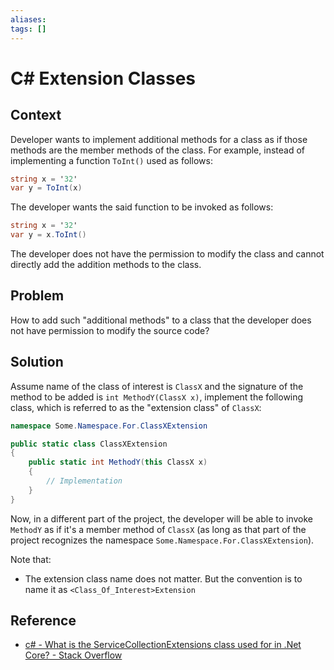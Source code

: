 ```yaml
---
aliases: 
tags: []
---
```


# C\# Extension Classes

## Context

Developer wants to implement additional methods for a class as if those methods are the member methods of the class. For example, instead of implementing a function `ToInt()` used as follows:

```csharp
string x = '32'
var y = ToInt(x)
```

The developer wants the said function to be invoked as follows:

```csharp
string x = '32'
var y = x.ToInt()
```

The developer does not have the permission to modify the class and cannot directly add the addition methods to the class.

## Problem

How to add such "additional methods" to a class that the developer does not have permission to modify the source code?

## Solution

Assume name of the class of interest is `ClassX` and the signature of the method to be added is `int MethodY(ClassX x)`, implement the following class, which is referred to as the "extension class" of `ClassX`:

```csharp
namespace Some.Namespace.For.ClassXExtension

public static class ClassXExtension
{
    public static int MethodY(this ClassX x)
    {
        // Implementation
    }
}
```

Now, in a different part of the project, the developer will be able to invoke `MethodY` as if it's a member method of `ClassX` (as long as that part of the project recognizes the namespace `Some.Namespace.For.ClassXExtension`).

Note that:

* The extension class name does not matter. But the convention is to name it as `<Class_Of_Interest>Extension`

## Reference

* [c# - What is the ServiceCollectionExtensions class used for in .Net Core? - Stack Overflow](https://stackoverflow.com/questions/57628021/what-is-the-servicecollectionextensions-class-used-for-in-net-core)